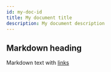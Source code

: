 ```yaml
---
id: my-doc-id
title: My document title
description: My document description
---
```


## Markdown heading

Markdown text with [links](/docs/hello.md)